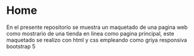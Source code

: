 # Home

En el presente repositorio se muestra un maquetado de una pagina web como mostrario de una tienda en linea como pagina principal, este maquetado se realizo con html y css empleando como griya responsiva bootstrap 5 
